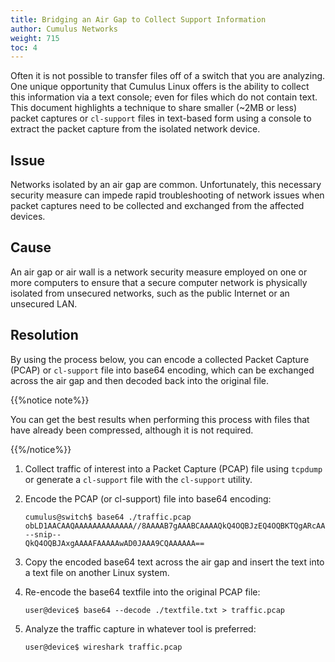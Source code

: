 ```yaml
---
title: Bridging an Air Gap to Collect Support Information
author: Cumulus Networks
weight: 715
toc: 4
---
```


Often it is not possible to transfer files off of a switch that you are analyzing. One unique opportunity that Cumulus Linux offers is the ability to collect this information via a text console; even for files which do not contain text. This document highlights a technique to share smaller (\~2MB or less) packet captures or `cl-support` files in text-based form using a console to extract the packet capture from the isolated network device.

## Issue

Networks isolated by an air gap are common. Unfortunately, this necessary security measure can impede rapid troubleshooting of network issues when packet captures need to be collected and exchanged from the affected devices.

## Cause

An air gap or air wall is a network security measure employed on one or more computers to ensure that a secure computer network is physically isolated from unsecured networks, such as the public Internet or an unsecured LAN.

## Resolution

By using the process below, you can encode a collected Packet Capture (PCAP) or `cl-support` file into base64 encoding, which can be exchanged across the air gap and then decoded back into the original file.

{{%notice note%}}

You can get the best results when performing this process with files that have already been compressed, although it is not required.

{{%/notice%}}

1.  Collect traffic of interest into a Packet Capture (PCAP) file using `tcpdump` or generate a `cl-support` file with the `cl-support` utility.

2.  Encode the PCAP (or cl-support) file into base64 encoding:  

        cumulus@switch$ base64 ./traffic.pcap
        obLD1AACAAQAAAAAAAAAAAAA//8AAAAB7gAAABCAAAAQkQ4OQBJzEQ4OQBKTQgARcAA
        --snip--
        QkQ4OQBJAxgAAAAFAAAAAwAD0JAAA9CQAAAAAA==

3.  Copy the encoded base64 text across the air gap and insert the text
    into a text file on another Linux system.

4.  Re-encode the base64 textfile into the original PCAP file:  

        user@device$ base64 --decode ./textfile.txt > traffic.pcap

5.  Analyze the traffic capture in whatever tool is preferred:

        user@device$ wireshark traffic.pcap
